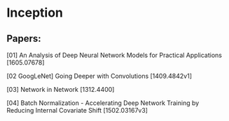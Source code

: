 # Inception

## Papers:

[01] An Analysis of Deep Neural Network Models for Practical Applications [1605.07678]

[02 GoogLeNet] Going Deeper with Convolutions [1409.4842v1]

[03] Network in Network [1312.4400]

[04] Batch Normalization - Accelerating Deep Network Training by Reducing Internal Covariate Shift [1502.03167v3]


